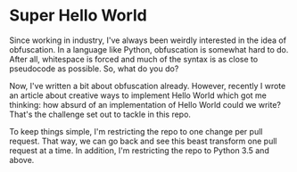 # Super Hello World

Since working in industry, I've always been weirdly interested
in the idea of obfuscation. In a language like Python, obfuscation
is somewhat hard to do. After all, whitespace is forced and much
of the syntax is as close to pseudocode as possible. So, what do
you do?

Now, I've written a bit about obfuscation already. However, recently
I wrote an article about creative ways to implement Hello World which
got me thinking: how absurd of an implementation of Hello World could
we write? That's the challenge set out to tackle in this repo.

To keep things simple, I'm restricting the repo to one change per
pull request. That way, we can go back and see this beast transform
one pull request at a time. In addition, I'm restricting the repo to
Python 3.5 and above. 
